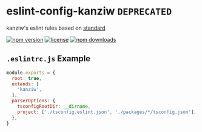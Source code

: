 # eslint-config-kanziw `DEPRECATED`

kanziw's eslint rules based on [standard](https://github.com/standard/eslint-config-standard)

[![npm version](https://img.shields.io/npm/v/eslint-config-kanziw)](https://www.npmjs.com/package/eslint-config-kanziw)
[![license](https://img.shields.io/npm/l/eslint-config-kanziw)](https://www.npmjs.com/package/eslint-config-kanziw)
[![npm downloads](https://img.shields.io/npm/dt/eslint-config-kanziw)](https://www.npmjs.com/package/eslint-config-kanziw)


## `.eslintrc.js` Example

```js
module.exports = {
  root: true,
  extends: [
    'kanziw',
  ],
  parserOptions: {
    tsconfigRootDir: __dirname,
    project: ['./tsconfig.eslint.json', './packages/*/tsconfig.json'],
  },
}
```
